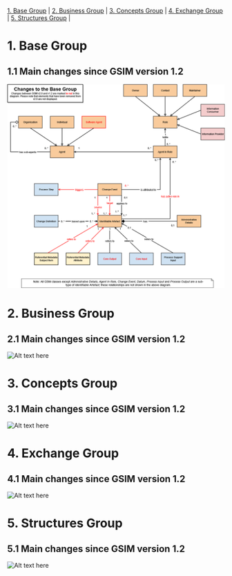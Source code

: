[1. Base Group](#1-Base-Group) |
[2. Business Group](#2-Business-Group) |
[3. Concepts Group](#3-Concepts-Group) |
[4. Exchange Group](#4-Exchange-Group) |
[5. Structures Group](#5-structures-group) |

# 1. Base Group
## 1.1 Main changes since GSIM version 1.2
![Alt text here](UML%20Diagrams%20with%20changes/GSIM%20Base%20change%20v2.drawio.png) 

# 2. Business Group
## 2.1 Main changes since GSIM version 1.2
![Alt text here](UML%20Diagrams%20with%20changes/GSIM%20Business%20change%20v2.drawio.png) 

# 3. Concepts Group
## 3.1 Main changes since GSIM version 1.2
![Alt text here](UML%20Diagrams%20with%20changes/GSIM%20Concepts%20change%20v2.drawio.png) 

# 4. Exchange Group
## 4.1 Main changes since GSIM version 1.2
![Alt text here](UML%20Diagrams%20with%20changes/GSIM%20Exchange%20change%20v2.drawio.png) 

# 5. Structures Group
## 5.1 Main changes since GSIM version 1.2
![Alt text here](UML%20Diagrams%20with%20changes/GSIM%20Structures%20change%20v2.drawio.png) 
